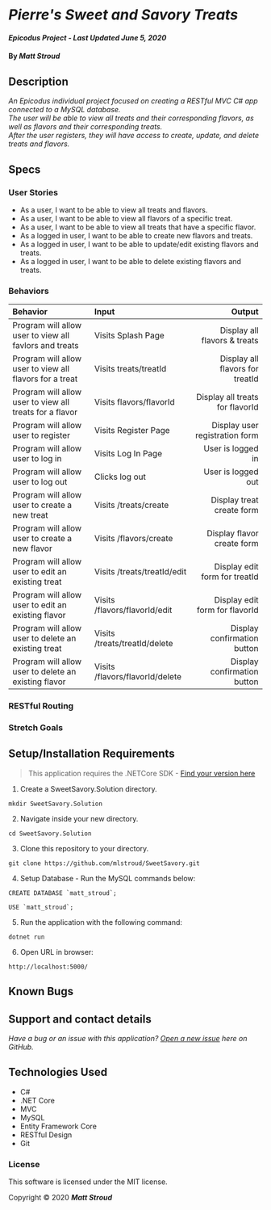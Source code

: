 # _Pierre's Sweet and Savory Treats_

#### _Epicodus Project - Last Updated June 5, 2020_

#### By _**Matt Stroud**_

## Description

_An Epicodus individual project focused on creating a RESTful MVC C# app connected to a MySQL database._  
_The user will be able to view all treats and their corresponding flavors, as well as flavors and their corresponding treats._  
_After the user registers, they will have access to create, update, and delete treats and flavors._


## Specs
### User Stories
* As a user, I want to be able to view all treats and flavors.
* As a user, I want to be able to view all flavors of a specific treat.
* As a user, I want to be able to view all treats that have a specific flavor.
* As a logged in user, I want to be able to create new flavors and treats.
* As a logged in user, I want to be able to update/edit existing flavors and treats.
* As a logged in user, I want to be able to delete existing flavors and treats.

### Behaviors
| Behavior                                                   | Input                            | Output                                 |
|:-----------------------------------------------------------|:---------------------------------|---------------------------------------:|
| Program will allow user to view all favlors and treats     | Visits Splash Page               | Display all flavors & treats           |
| Program will allow user to view all flavors for a treat    | Visits treats/treatId            | Display all flavors for treatId        |
| Program will allow user to view all treats for a flavor    | Visits flavors/flavorId          | Display all treats for flavorId        |
| Program will allow user to register                        | Visits Register Page             | Display user registration form         |
| Program will allow user to log in                          | Visits Log In Page               | User is logged in                      |
| Program will allow user to log out                         | Clicks log out                   | User is logged out                     |
| Program will allow user to create a new treat              | Visits /treats/create            | Display treat create form              |
| Program will allow user to create a new flavor             | Visits /flavors/create           | Display flavor create form             |
| Program will allow user to edit an existing treat          | Visits /treats/treatId/edit      | Display edit form for treatId          |
| Program will allow user to edit an existing flavor         | Visits /flavors/flavorId/edit    | Display edit form for flavorId         |
| Program will allow user to delete an existing treat        | Visits /treats/treatId/delete    | Display confirmation button            |
| Program will allow user to delete an existing flavor       | Visits /flavors/flavorId/delete  | Display confirmation button            |

### RESTful Routing


### Stretch Goals

## Setup/Installation Requirements
> This application requires the .NETCore SDK - [Find your version here](https://dotnet.microsoft.com/download/dotnet-core/2.2)

1. Create a SweetSavory.Solution directory.
```
mkdir SweetSavory.Solution
```
2. Navigate inside your new directory.
```
cd SweetSavory.Solution
```
3. Clone this repository to your directory.
```
git clone https://github.com/mlstroud/SweetSavory.git
```
4. Setup Database - Run the MySQL commands below:
```
CREATE DATABASE `matt_stroud`;

USE `matt_stroud`;

```
5. Run the application with the following command:
```
dotnet run
```
6. Open URL in browser:
```
http://localhost:5000/
```

## Known Bugs
 
## Support and contact details

_Have a bug or an issue with this application? [Open a new issue](https://github.com/mlstroud/SweetSavory/issues) here on GitHub._

## Technologies Used

* C#
* .NET Core
* MVC
* MySQL
* Entity Framework Core
* RESTful Design
* Git

### License

This software is licensed under the MIT license.

Copyright © 2020 **_Matt Stroud_**